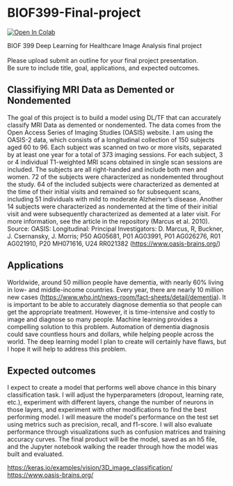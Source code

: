# BIOF399-Final-project

[![Open In Colab](https://colab.research.google.com/assets/colab-badge.svg)](https://colab.research.google.com/github/alechay/BIOF399-Final-project/blob/main/mri_classification.ipynb)

BIOF 399 Deep Learning for Healthcare Image Analysis final project <br>
<br>
Please upload submit an outline for your final project presentation. <br>
Be sure to include title, goal, applications, and expected outcomes.

## Classifiying MRI Data as Demented or Nondemented

The goal of this project is to build a model using DL/TF that can accurately classify MRI Data as demented or nondemented. The data comes from the Open Access Series of Imaging Studies (OASIS) website. I am using the OASIS-2 data, which consists of a longitudinal collection of 150 subjects aged 60 to 96. Each subject was scanned on two or more visits, separated by at least one year for a total of 373 imaging sessions. For each subject, 3 or 4 individual T1-weighted MRI scans obtained in single scan sessions are included. The subjects are all right-handed and include both men and women. 72 of the subjects were characterized as nondemented throughout the study. 64 of the included subjects were characterized as demented at the time of their initial visits and remained so for subsequent scans, including 51 individuals with mild to moderate Alzheimer’s disease. Another 14 subjects were characterized as nondemented at the time of their initial visit and were subsequently characterized as demented at a later visit. For more information, see the article in the repository (Marcus et al. 2010). <br>
Source: OASIS: Longitudinal: Principal Investigators: D. Marcus, R, Buckner, J. Csernansky, J. Morris; P50 AG05681, P01 AG03991, P01 AG026276, R01 AG021910, P20 MH071616, U24 RR021382 (https://www.oasis-brains.org/) 

## Applications

Worldwide, around 50 million people have dementia, with nearly 60% living in low- and middle-income countries. Every year, there are nearly 10 million new cases (https://www.who.int/news-room/fact-sheets/detail/dementia). It is important to be able to accurately diagnose dementia so that people can get the appropriate treatment. However, it is time-intensive and costly to image and diagnose so many people. Machine learning provides a compelling solution to this problem. Automation of dementia diagnosis could save countless hours and dollars, while helping people across the world. The deep learning model I plan to create will certainly have flaws, but I hope it will help to address this problem.

## Expected outcomes

I expect to create a model that performs well above chance in this binary classification task. I will adjust the hyperparameters (dropout, learning rate, etc.), experiment with different layers, change the number of neurons in those layers, and experiment with other modifications to find the best performing model. I will measure the model's performance on the test set using metrics such as precision, recall, and f1-score. I will also evaluate performance through visualizations such as confusion matrices and training accuracy curves. The final product will be the model, saved as an h5 file, and the Jupyter notebook walking the reader through how the model was built and evaluated. 

https://keras.io/examples/vision/3D_image_classification/ <br>
https://www.oasis-brains.org/

